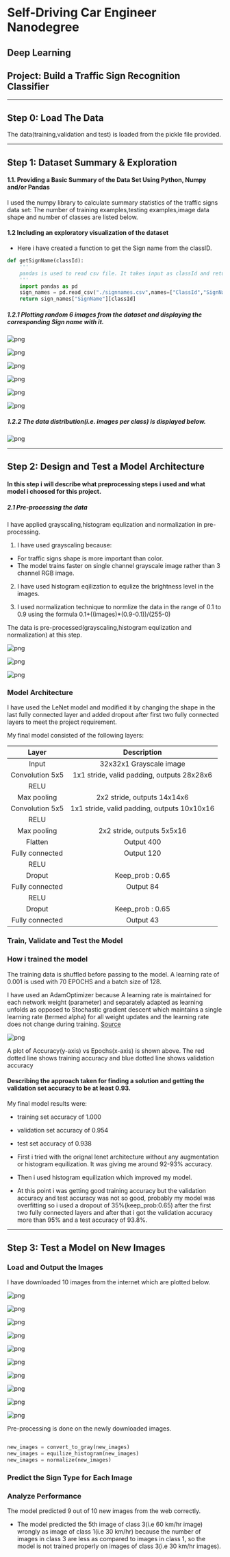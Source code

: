 
# Self-Driving Car Engineer Nanodegree

## Deep Learning

## Project: Build a Traffic Sign Recognition Classifier



---
## Step 0: Load The Data

The data(training,validation and test) is loaded from the pickle file provided.

---

## Step 1: Dataset Summary & Exploration



#### 1.1. Providing a Basic Summary of the Data Set Using Python, Numpy and/or Pandas

I used the numpy library to calculate summary statistics of the traffic
signs data set:
The number of training examples,testing examples,image data shape and number of classes are listed below.

#### 1.2 Including an exploratory visualization of the dataset

* Here i have created a function to get the Sign name from the classID.


```python
def getSignName(classId):
    '''
    pandas is used to read csv file. It takes input as classId and returns the corresponding sign name.
    '''
    import pandas as pd
    sign_names = pd.read_csv("./signnames.csv",names=["ClassId","SignName"])
    return sign_names["SignName"][classId]


```

##### 1.2.1 Plotting random 6 images from the dataset and displaying the corresponding Sign name with it.


![png](./writeup/output_8_0.png)



![png](./writeup/output_8_1.png)



![png](./writeup/output_8_2.png)



![png](./writeup/output_8_3.png)



![png](./writeup/output_8_4.png)



![png](./writeup/output_8_5.png)


##### 1.2.2 The data distribution(i.e. images per class) is displayed below. 



![png](./writeup/output_11_0.png)


----

## Step 2: Design and Test a Model Architecture

####  In this step i will describe what preprocessing steps i used and what model i choosed for this project.

##### 2.1 Pre-processing the data

I have applied grayscaling,histogram equlization and normalization in pre-processing.

1) I have used grayscaling because:
* For traffic signs shape is more important than color.
* The model trains faster on single channel grayscale image rather than 3 channel RGB image.

2) I have used histogram eqilization to equlize the brightness level in the images.

3) I used normalization technique to normlize the data in the range of 0.1 to 0.9 using the formula 0.1+((images)*(0.9-0.1))/(255-0) 


The data is pre-processed(grayscaling,histogram equlization and normalization) at this step.


![png](./writeup/output_17_0.png)



![png](./writeup/output_17_1.png)



![png](./writeup/output_17_2.png)


### Model Architecture

I have used the LeNet model and modified it by changing the shape in the last fully connected layer and added dropout after 
first two fully connected layers to meet the project requirement.

My final model consisted of the following layers:

| Layer         		|     Description	        					| 
|:---------------------:|:---------------------------------------------:| 
| Input         		| 32x32x1 Grayscale image   					| 
| Convolution 5x5     	| 1x1 stride, valid padding, outputs 28x28x6 	|
| RELU					|												|
| Max pooling	      	| 2x2 stride,  outputs 14x14x6  				|
| Convolution 5x5	    | 1x1 stride, valid padding, outputs 10x10x16	|
| RELU					|												|
| Max pooling	      	| 2x2 stride,  outputs 5x5x16   				|
| Flatten    	      	| Output 400                                    |
| Fully connected		| Output 120   									|
| RELU					|												|
| Droput				| Keep_prob : 0.65								|
| Fully connected		| Output 84   									|
| RELU					|												|
| Droput				| Keep_prob : 0.65								|
| Fully connected		| Output 43   									|



### Train, Validate and Test the Model

###  How i trained the model

The training data is shuffled before passing to the model. A learning rate of 0.001 is used with 70 EPOCHS and a batch size of 128.

I have used an AdamOptimizer because A learning rate is maintained for each network weight (parameter) and separately adapted as learning unfolds as opposed to Stochastic gradient descent which maintains a single learning rate (termed alpha) for all weight updates and the learning rate does not change during training. [Source](https://machinelearningmastery.com/adam-optimization-algorithm-for-deep-learning/)


![png](./writeup/output_25_1.png)


A plot of Accuracy(y-axis) vs Epochs(x-axis) is shown above. The red dotted line shows training accuracy 
and blue dotted line shows validation accuracy

    

####  Describing the approach taken for finding a solution and getting the validation set accuracy to be at least 0.93.

My final model results were:
* training set accuracy of 1.000
* validation set accuracy of 0.954
* test set accuracy of 0.938

* First i tried with the orignal lenet architecture without any augmentation or histogram equilization.
    It was giving me around 92-93% accuracy.
* Then i used histogram equilization which improved my model.
* At this point i was getting good training accuracy but the validation accuracy and test accuracy was not so good, probably my model was overfitting so i used a dropout of 35%(keep_prob:0.65) after the first two fully connected layers and after that i got the validation accuracy more than 95% and a test accuracy of 93.8%.

---

## Step 3: Test a Model on New Images

    

### Load and Output the Images

I have downloaded 10 images from the internet which are plotted below.



![png](./writeup/output_34_0.png)



![png](./writeup/output_34_1.png)



![png](./writeup/output_34_2.png)



![png](./writeup/output_34_3.png)



![png](./writeup/output_34_4.png)



![png](./writeup/output_34_5.png)



![png](./writeup/output_34_6.png)



![png](./writeup/output_34_7.png)



![png](./writeup/output_34_8.png)



![png](./writeup/output_34_9.png)


Pre-processing is done on the newly downloaded images.


```python

new_images = convert_to_gray(new_images)
new_images = equilize_histogram(new_images)
new_images = normalize(new_images)


```

### Predict the Sign Type for Each Image



### Analyze Performance


The model predicted 9 out of 10 new images from the web correctly.

* The model predicted the 5th image of class 3(i.e 60 km/hr image) wrongly as image of class 1(i.e 30 km/hr) because the number of images in class 3 are less as compared to images in class 1, so the model is not trained properly on images of class 3(i.e 30 km/hr images).
